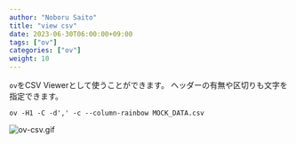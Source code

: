 ```yaml
---
author: "Noboru Saito"
title: "view csv"
date: 2023-06-30T06:00:00+09:00
tags: ["ov"]
categories: ["ov"]
weight: 10
---
```


`ov`をCSV Viewerとして使うことができます。
ヘッダーの有無や区切りも文字を指定できます。

```console
ov -H1 -C -d',' -c --column-rainbow MOCK_DATA.csv
```

![ov-csv.gif](/ov/ov-csv.gif)
